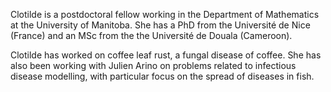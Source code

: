 Clotilde is a postdoctoral fellow working in the Department of Mathematics at the University of Manitoba. She has a PhD from the Université de Nice (France) and an MSc from the the Université de Douala (Cameroon).

Clotilde has worked on coffee leaf rust, a fungal disease of coffee. She has also been working with Julien Arino on problems related to infectious disease modelling, with particular focus on the spread of diseases in fish.